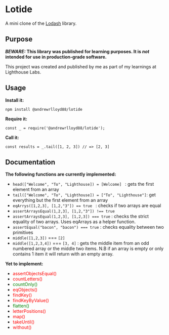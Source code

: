 # Lotide

A mini clone of the [Lodash](https://lodash.com) library.

## Purpose

**_BEWARE:_ This library was published for learning purposes. It is _not_ intended for use in production-grade software.**

This project was created and published by me as part of my learnings at Lighthouse Labs. 

## Usage

**Install it:**

`npm install @andrewrlloyd88/lotide`

**Require it:**

`const _ = require('@andrewrlloyd88/lotide');`

**Call it:**

`const results = _.tail([1, 2, 3]) // => [2, 3]`

## Documentation

**The following functions are currently implemented:**

* `head(["Welcome", "To", "Lighthouse]) = [Welcome] `                                       : gets the first element from an array
* `tail(["Welcome", "To", "Lighthouse]) = ["To", "Lighthouse"]`: get everything but the first element from an array
* `eqArrys([1,2,3], [1,2,"3"]) == true ` : checks if two arrays are equal
* `assertArraysEqual(1,2,3], [1,2,"3"]) !== true`
* `assertArraysEqual(1,2,3], [1,2,3]) === true`
: checks the strict equality of two arrays. Uses eqArrays as a helper function.
* `assertEqual("bacon", "bacon") === true` : checks equality between two primitives
* `middle([1,2,3])` === `[2]` 
* `middle([1,2,3,4])` === `[3, 4]`
: gets the middle item from an odd numbered array or the middle two items. N.B if an array is empty or only contains 1 item it will return with an empty array. 


**Yet to implement:**

*  <span style="color:red">assertObjectsEqual()</span>
*  <span style="color:red">countLetters()</span>
*  <span style="color:green">countOnly()</span>
*  <span style="color:red">eqObjects()</span> 
*  <span style="color:red">findKey()</span>
*  <span style="color:red">findKeyByValue()</span>
*  <span style="color:green">flatten()</span>
*  <span style="color:red">letterPositions()</span>
*  <span style="color:red">map()</span>
*  <span style="color:red">takeUntil()</span>
*  <span style="color:red">without()</span>